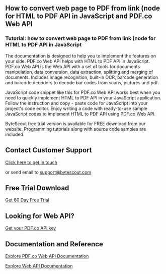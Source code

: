 ## How to convert web page to PDF from link (node for HTML to PDF API in JavaScript and PDF.co Web API

### Tutorial: how to convert web page to PDF from link (node for HTML to PDF API in JavaScript

The documentation is designed to help you to implement the features on your side. PDF.co Web API helps with HTML to PDF API in JavaScript. PDF.co Web API is the Web API with a set of tools for documents manipulation, data conversion, data extraction, splitting and merging of documents. Includes image recognition, built-in OCR, barcode generation and barcode decoders to decode bar codes from scans, pictures and pdf.

JavaScript code snippet like this for PDF.co Web API works best when you need to quickly implement HTML to PDF API in your JavaScript application. Follow the instruction and copy - paste code for JavaScript into your project's code editor. Enjoy writing a code with ready-to-use sample JavaScript codes to implement HTML to PDF API using PDF.co Web API.

ByteScout free trial version is available for FREE download from our website. Programming tutorials along with source code samples are included.

## Contact Customer Support

[Click here to get in touch](https://bytescout.zendesk.com/hc/en-us/requests/new?subject=PDF.co%20Web%20API%20Question)

or send email to [support@bytescout.com](mailto:support@bytescout.com?subject=PDF.co%20Web%20API%20Question) 

## Free Trial Download

[Get 60 Day Free Trial](https://bytescout.com/download/web-installer?utm_source=github-readme)

## Looking for Web API? 

[Get your PDF.co API key](https://pdf.co/documentation/api?utm_source=github-readme)

## Documentation and Reference

[Explore PDF.co Web API Documentation](https://bytescout.com/documentation/index.html?utm_source=github-readme)

[Explore Web API Documentation](https://pdf.co/documentation/api?utm_source=github-readme)